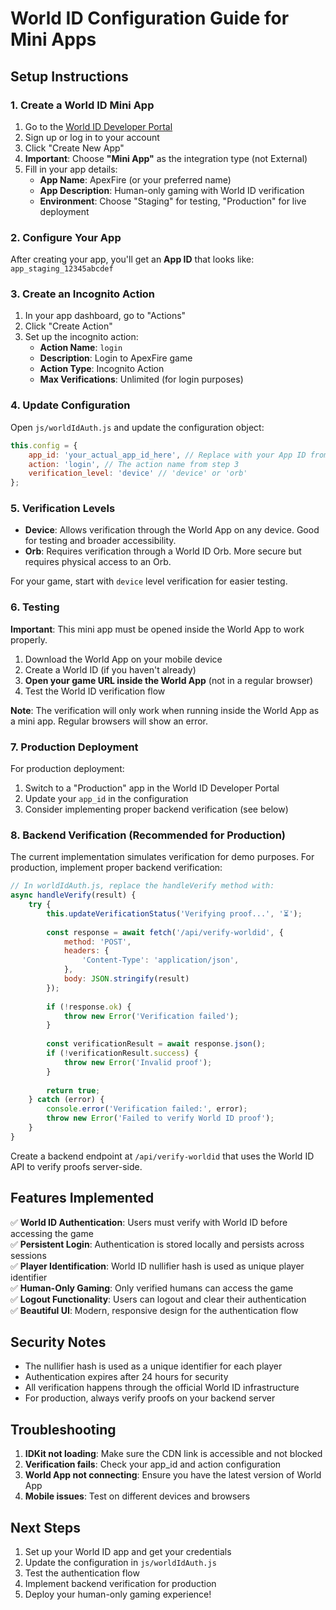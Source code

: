 # World ID Configuration Guide for Mini Apps

## Setup Instructions

### 1. Create a World ID Mini App

1. Go to the [World ID Developer Portal](https://developer.worldcoin.org/)
2. Sign up or log in to your account
3. Click "Create New App"
4. **Important**: Choose **"Mini App"** as the integration type (not External)
5. Fill in your app details:
   - **App Name**: ApexFire (or your preferred name)
   - **App Description**: Human-only gaming with World ID verification
   - **Environment**: Choose "Staging" for testing, "Production" for live deployment

### 2. Configure Your App

After creating your app, you'll get an **App ID** that looks like: `app_staging_12345abcdef`

### 3. Create an Incognito Action

1. In your app dashboard, go to "Actions"
2. Click "Create Action"
3. Set up the incognito action:
   - **Action Name**: `login`
   - **Description**: Login to ApexFire game
   - **Action Type**: Incognito Action
   - **Max Verifications**: Unlimited (for login purposes)

### 4. Update Configuration

Open `js/worldIdAuth.js` and update the configuration object:

```javascript
this.config = {
    app_id: 'your_actual_app_id_here', // Replace with your App ID from step 2
    action: 'login', // The action name from step 3
    verification_level: 'device' // 'device' or 'orb'
};
```

### 5. Verification Levels

- **Device**: Allows verification through the World App on any device. Good for testing and broader accessibility.
- **Orb**: Requires verification through a World ID Orb. More secure but requires physical access to an Orb.

For your game, start with `device` level verification for easier testing.

### 6. Testing

**Important**: This mini app must be opened inside the World App to work properly.

1. Download the World App on your mobile device
2. Create a World ID (if you haven't already)
3. **Open your game URL inside the World App** (not in a regular browser)
4. Test the World ID verification flow

**Note**: The verification will only work when running inside the World App as a mini app. Regular browsers will show an error.

### 7. Production Deployment

For production deployment:

1. Switch to a "Production" app in the World ID Developer Portal
2. Update your `app_id` in the configuration
3. Consider implementing proper backend verification (see below)

### 8. Backend Verification (Recommended for Production)

The current implementation simulates verification for demo purposes. For production, implement proper backend verification:

```javascript
// In worldIdAuth.js, replace the handleVerify method with:
async handleVerify(result) {
    try {
        this.updateVerificationStatus('Verifying proof...', '⏳');
        
        const response = await fetch('/api/verify-worldid', {
            method: 'POST',
            headers: {
                'Content-Type': 'application/json',
            },
            body: JSON.stringify(result)
        });
        
        if (!response.ok) {
            throw new Error('Verification failed');
        }
        
        const verificationResult = await response.json();
        if (!verificationResult.success) {
            throw new Error('Invalid proof');
        }
        
        return true;
    } catch (error) {
        console.error('Verification failed:', error);
        throw new Error('Failed to verify World ID proof');
    }
}
```

Create a backend endpoint at `/api/verify-worldid` that uses the World ID API to verify proofs server-side.

## Features Implemented

✅ **World ID Authentication**: Users must verify with World ID before accessing the game  
✅ **Persistent Login**: Authentication is stored locally and persists across sessions  
✅ **Player Identification**: World ID nullifier hash is used as unique player identifier  
✅ **Human-Only Gaming**: Only verified humans can access the game  
✅ **Logout Functionality**: Users can logout and clear their authentication  
✅ **Beautiful UI**: Modern, responsive design for the authentication flow  

## Security Notes

- The nullifier hash is used as a unique identifier for each player
- Authentication expires after 24 hours for security
- All verification happens through the official World ID infrastructure
- For production, always verify proofs on your backend server

## Troubleshooting

1. **IDKit not loading**: Make sure the CDN link is accessible and not blocked
2. **Verification fails**: Check your app_id and action configuration
3. **World App not connecting**: Ensure you have the latest version of World App
4. **Mobile issues**: Test on different devices and browsers

## Next Steps

1. Set up your World ID app and get your credentials
2. Update the configuration in `js/worldIdAuth.js`
3. Test the authentication flow
4. Implement backend verification for production
5. Deploy your human-only gaming experience! 